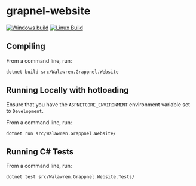 # grapnel-website
[![Windows build](https://ci.appveyor.com/api/projects/status/sslix3jk1nf9wmk3/branch/master?svg=true)](https://ci.appveyor.com/project/ecarlson94/grappnel-website/branch/master) [![Linux Build](https://travis-ci.org/Walawren/grappnel-website.svg?branch=master)](https://travis-ci.org/Walawren/grappnel-website)

## Compiling
From a command line, run:
```
dotnet build src/Walawren.Grappnel.Website
```

## Running Locally with hotloading
Ensure that you have the `ASPNETCORE_ENVIRONMENT` environment variable set to `Development`.

From a command line, run:
```
dotnet run src/Walawren.Grappnel.Website/
```

## Running C# Tests
From a command line, run:
```
dotnet test src/Walawren.Grappnel.Website.Tests/
```
